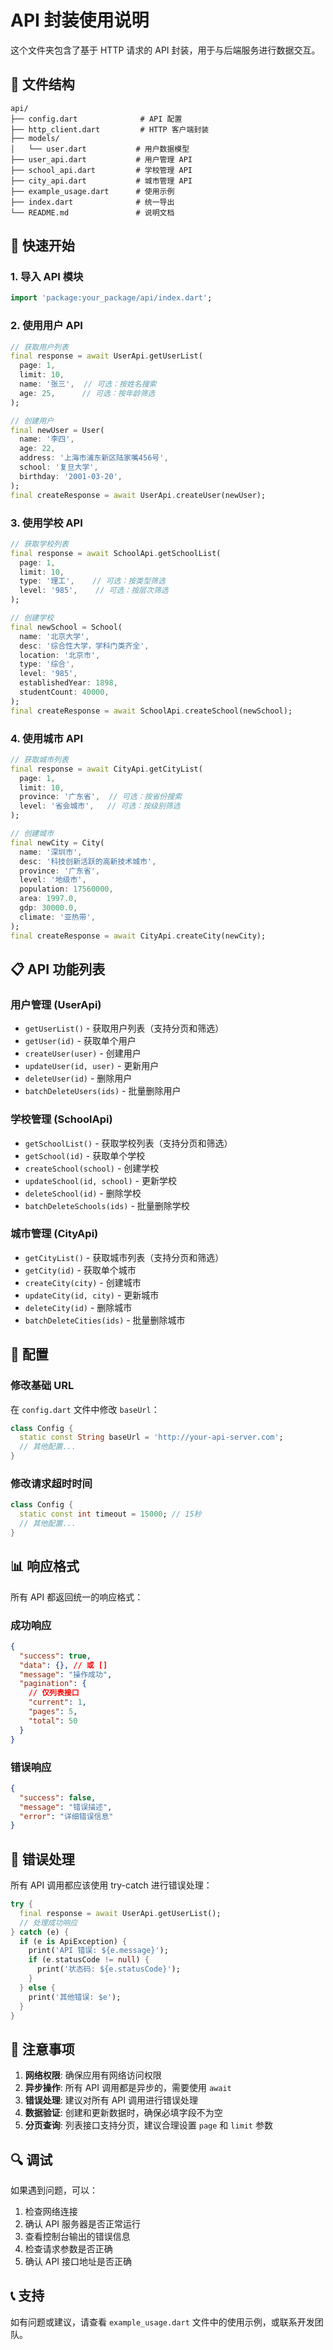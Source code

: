 # API 封装使用说明

这个文件夹包含了基于 HTTP 请求的 API 封装，用于与后端服务进行数据交互。

## 📁 文件结构

```
api/
├── config.dart              # API 配置
├── http_client.dart         # HTTP 客户端封装
├── models/
│   └── user.dart           # 用户数据模型
├── user_api.dart           # 用户管理 API
├── school_api.dart         # 学校管理 API
├── city_api.dart           # 城市管理 API
├── example_usage.dart      # 使用示例
├── index.dart              # 统一导出
└── README.md               # 说明文档
```

## 🚀 快速开始

### 1. 导入 API 模块

```dart
import 'package:your_package/api/index.dart';
```

### 2. 使用用户 API

```dart
// 获取用户列表
final response = await UserApi.getUserList(
  page: 1,
  limit: 10,
  name: '张三',  // 可选：按姓名搜索
  age: 25,      // 可选：按年龄筛选
);

// 创建用户
final newUser = User(
  name: '李四',
  age: 22,
  address: '上海市浦东新区陆家嘴456号',
  school: '复旦大学',
  birthday: '2001-03-20',
);
final createResponse = await UserApi.createUser(newUser);
```

### 3. 使用学校 API

```dart
// 获取学校列表
final response = await SchoolApi.getSchoolList(
  page: 1,
  limit: 10,
  type: '理工',    // 可选：按类型筛选
  level: '985',    // 可选：按层次筛选
);

// 创建学校
final newSchool = School(
  name: '北京大学',
  desc: '综合性大学，学科门类齐全',
  location: '北京市',
  type: '综合',
  level: '985',
  establishedYear: 1898,
  studentCount: 40000,
);
final createResponse = await SchoolApi.createSchool(newSchool);
```

### 4. 使用城市 API

```dart
// 获取城市列表
final response = await CityApi.getCityList(
  page: 1,
  limit: 10,
  province: '广东省',  // 可选：按省份搜索
  level: '省会城市',   // 可选：按级别筛选
);

// 创建城市
final newCity = City(
  name: '深圳市',
  desc: '科技创新活跃的高新技术城市',
  province: '广东省',
  level: '地级市',
  population: 17560000,
  area: 1997.0,
  gdp: 30000.0,
  climate: '亚热带',
);
final createResponse = await CityApi.createCity(newCity);
```

## 📋 API 功能列表

### 用户管理 (UserApi)

- `getUserList()` - 获取用户列表（支持分页和筛选）
- `getUser(id)` - 获取单个用户
- `createUser(user)` - 创建用户
- `updateUser(id, user)` - 更新用户
- `deleteUser(id)` - 删除用户
- `batchDeleteUsers(ids)` - 批量删除用户

### 学校管理 (SchoolApi)

- `getSchoolList()` - 获取学校列表（支持分页和筛选）
- `getSchool(id)` - 获取单个学校
- `createSchool(school)` - 创建学校
- `updateSchool(id, school)` - 更新学校
- `deleteSchool(id)` - 删除学校
- `batchDeleteSchools(ids)` - 批量删除学校

### 城市管理 (CityApi)

- `getCityList()` - 获取城市列表（支持分页和筛选）
- `getCity(id)` - 获取单个城市
- `createCity(city)` - 创建城市
- `updateCity(id, city)` - 更新城市
- `deleteCity(id)` - 删除城市
- `batchDeleteCities(ids)` - 批量删除城市

## 🔧 配置

### 修改基础 URL

在 `config.dart` 文件中修改 `baseUrl`：

```dart
class Config {
  static const String baseUrl = 'http://your-api-server.com';
  // 其他配置...
}
```

### 修改请求超时时间

```dart
class Config {
  static const int timeout = 15000; // 15秒
  // 其他配置...
}
```

## 📊 响应格式

所有 API 都返回统一的响应格式：

### 成功响应

```json
{
  "success": true,
  "data": {}, // 或 []
  "message": "操作成功",
  "pagination": {
    // 仅列表接口
    "current": 1,
    "pages": 5,
    "total": 50
  }
}
```

### 错误响应

```json
{
  "success": false,
  "message": "错误描述",
  "error": "详细错误信息"
}
```

## 🚨 错误处理

所有 API 调用都应该使用 try-catch 进行错误处理：

```dart
try {
  final response = await UserApi.getUserList();
  // 处理成功响应
} catch (e) {
  if (e is ApiException) {
    print('API 错误: ${e.message}');
    if (e.statusCode != null) {
      print('状态码: ${e.statusCode}');
    }
  } else {
    print('其他错误: $e');
  }
}
```

## 📝 注意事项

1. **网络权限**: 确保应用有网络访问权限
2. **异步操作**: 所有 API 调用都是异步的，需要使用 `await`
3. **错误处理**: 建议对所有 API 调用进行错误处理
4. **数据验证**: 创建和更新数据时，确保必填字段不为空
5. **分页查询**: 列表接口支持分页，建议合理设置 `page` 和 `limit` 参数

## 🔍 调试

如果遇到问题，可以：

1. 检查网络连接
2. 确认 API 服务器是否正常运行
3. 查看控制台输出的错误信息
4. 检查请求参数是否正确
5. 确认 API 接口地址是否正确

## 📞 支持

如有问题或建议，请查看 `example_usage.dart` 文件中的使用示例，或联系开发团队。
